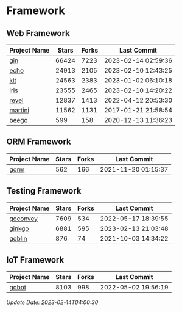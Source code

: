 # Framework

## Web Framework
| Project Name | Stars | Forks | Last Commit |
| ------------ | ----- | ----- | ----------- |
| [gin](https://github.com/gin-gonic/gin) | 66424 | 7223 | 2023-02-14 02:59:36 |
| [echo](https://github.com/labstack/echo) | 24913 | 2105 | 2023-02-10 12:43:25 |
| [kit](https://github.com/go-kit/kit) | 24563 | 2383 | 2023-01-02 06:10:18 |
| [iris](https://github.com/kataras/iris) | 23555 | 2465 | 2023-02-10 14:20:22 |
| [revel](https://github.com/revel/revel) | 12837 | 1413 | 2022-04-12 20:53:30 |
| [martini](https://github.com/go-martini/martini) | 11562 | 1131 | 2017-01-21 21:58:54 |
| [beego](https://github.com/astaxie/beego) | 599 | 158 | 2020-12-13 11:36:23 |

## ORM Framework
| Project Name | Stars | Forks | Last Commit |
| ------------ | ----- | ----- | ----------- |
| [gorm](https://github.com/jinzhu/gorm) | 562 | 166 | 2021-11-20 01:15:37 |

## Testing Framework
| Project Name | Stars | Forks | Last Commit |
| ------------ | ----- | ----- | ----------- |
| [goconvey](https://github.com/smartystreets/goconvey) | 7609 | 534 | 2022-05-17 18:39:55 |
| [ginkgo](https://github.com/onsi/ginkgo) | 6881 | 595 | 2023-02-13 21:03:48 |
| [goblin](https://github.com/franela/goblin) | 876 | 74 | 2021-10-03 14:34:22 |

## IoT Framework
| Project Name | Stars | Forks | Last Commit |
| ------------ | ----- | ----- | ----------- |
| [gobot](https://github.com/hybridgroup/gobot) | 8103 | 998 | 2022-05-02 19:56:19 |

*Update Date: 2023-02-14T04:00:30*